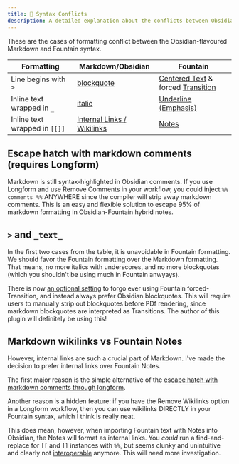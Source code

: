 ```yaml
---
title: 🥊 Syntax Conflicts
description: A detailed explanation about the conflicts between Obsidian-flavoured markdown and Fountain syntax.
---
```


These are the cases of formatting conflict between the Obsidian-flavoured Markdown and Fountain syntax.

| Formatting                    | Markdown/Obsidian                                                                              | Fountain                                                                                                                 |
| ----------------------------- | ---------------------------------------------------------------------------------------------- | ------------------------------------------------------------------------------------------------------------------------ |
| Line begins with `>`          | [blockquote](https://help.obsidian.md/Editing+and+formatting/Basic+formatting+syntax#Quotes)   | [Centered Text](https://fountain.io/syntax/#centered-text) & forced [Transition](https://fountain.io/syntax/#transition) |
| Inline text wrapped in `_`    | [italic](https://help.obsidian.md/Editing+and+formatting/Basic+formatting+syntax#Styling+text) | [Underline (Emphasis)](https://fountain.io/syntax/#emphasis)                                                             |
| Inline text wrapped in `[[]]` | [Internal Links / Wikilinks](https://help.obsidian.md/Linking+notes+and+files/Internal+links)  | [Notes](https://fountain.io/syntax/#notes)                                                                               |

<!-- TODO: add boneyard, technically conflicts with emphasis -->

## Escape hatch with markdown comments (requires Longform)

Markdown is still syntax-highlighted in Obsidian comments. If you use Longform and use Remove Comments in your workflow, you could inject `%% comments %%` ANYWHERE since the compiler will strip away markdown comments. This is an easy and flexible solution to escape 95% of markdown formatting in Obsidian-Fountain hybrid notes.

## `>` and `_text_`

In the first two cases from the table, it is unavoidable in Fountain formatting. We should favor the Fountain formatting over the Markdown formatting. That means, no more italics with underscores, and no more blockquotes (which you shouldn't be using much in Fountain anwyays).

There is now [an optional setting](️/references/settings/#-prefer-obsidians-blockquote-over-fountains-forced-transition) to forgo ever using Fountain forced-Transition, and instead always prefer Obsidian blockquotes. This will require users to manually strip out blockquotes before PDf rendering, since markdown blockquotes are interpreted as Transitions. The author of this plugin will definitely be using this!

## Markdown wikilinks vs Fountain Notes

However, internal links are such a crucial part of Markdown. I've made the decision to prefer internal links over Fountain Notes.

The first major reason is the simple alternative of the [escape hatch with markdown comments through longform](#escape-hatch-with-markdown-comments-requires-longform).

Another reason is a hidden feature: if you have the Remove Wikilinks option in a Longform workflow, then you can use wikilinks DIRECTLY in your Fountain syntax, which I think is really neat.

This does mean, however, when importing Fountain text with Notes into Obsidian, the Notes will format as internal links. You _could_ run a find-and-replace for `[[` and `]]` instances with `%%`, but seems clunky and unintuitive and clearly not [interoperable](/resources/design-guidelines/#-interoperable--portable) anymore. This will need more investigation.
